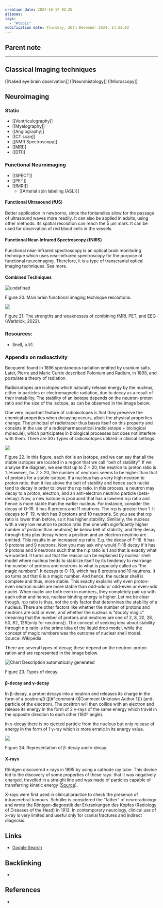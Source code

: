 ```yaml
---
creation date: 2024-10-17 02:25
aliases: 
tags:
  - "#topic"
modification date: Thursday, 26th December 2024, 14:53:03
---
```


## Parent note
---
## Classical Imaging techniques
[[Naked eye brain observation]]
[[Neurohistology]]
[[Microscopy]]
## Neuroimaging
### Static
+ [[Ventriculography]]  
+ [[Myelography]]
+ [[Angiography]]
+ [[CT scan]]
+ [[NMR Spectroscopy]]
+ [[MRI]]
+ [[DTI]]
### Functional Neuroimaging
+ [[SPECT]]
+ [[PET]]
+ [[fMRI]]
	+ [[Arterial spin labeling (ASL)]]

#### Functional Ultrasound (fUS)

Better application in newborns, since the fontanelles allow for the passage of ultrasound waves more readily. It can also be applied in adults, using other methods. Its spatial resolution can reach the 5 µm mark. It can be used for observation of red blood cells in the vessels.

#### Functional Near-Infrared Spectroscopy (fNIRS)

Functional near-infrared spectroscopy is an optical brain monitoring technique which uses near-infrared spectroscopy for the purpose of functional neuroimaging. Therefore, it is a type of transcranial optical imaging techniques. See more.

#### Combined Techniques

![undefined](<2 - Source Material/Masters/attachments/undefined 1.png>)

Figure 20. Main brain functional imaging technique resolutions.

![](<2 - Source Material/Masters/attachments/Attachment 18.png>)

Figure 21. The strengths and weaknesses of combining fMRI, PET, and EEG (Warbrick, 2022).

### Resources:
- Snell, p.51.
### Appendix on radioactivity

Becquerel found in 1896 spontaneous radiation emitted by uranium salts. Later, Pierre and Marie Currie described Polonium and Radium, in 1898, and postulate a theory of radiation.

Radioisotopes are isotopes which naturally release energy by the nucleus, either in particles or electromagnetic radiation, due to decay as a result of their instability. The stability of an isotope depends on the neutron-proton ratio and the size of the isotope, as can be observed in the image below.

One very important feature of radioisotopes is that they preserve the chemical properties when decaying occurs, albeit the physical properties change. The principal of radiotracer thus bases itself on this property and consists in the use of a radiopharmaceutical (radioisotope + biological molecule), which participates in biological processes but does not interfere with them. There are 30+ types of radioisotopes utilized in clinical settings.

![](<2 - Source Material/Masters/attachments/Attachment 19.png>)

Figure 22. In this figure, each dot is an isotope, and we can say that all the stable isotopes are located in a region that we call “belt of stability”. If we analyse the diagram, we see that up to Z = 20, the neutron to proton ratio is 1. However, for Z > 20, the number of neutrons seems to be higher than that of protons for a stable isotope. If a nucleus has a very high neutron to proton ratio, then it lies above the belt of stability and hence such nuclei tend to decay in order to lower the n:p ratio. In this process, a neutron may decay to a proton, electron, and an anti-electron neutrino particle (beta- decay). Now, a new isotope is produced that has a lowered n:p ratio and hence is more stable than the earlier nucleus. For instance, consider the decay of O-19. It has 8 protons and 11 neutrons. The n:p is greater than 1. It decays to F-19, which has 9 protons and 10 neutrons. So you see that n:p ratio is lower than before, so it has higher stability. Similarly, the nucleus with a very low neutron to proton ratio (the one with significantly higher number of protons than neutrons) lie below belt of stability, and they decay through beta plus decay where a positron and an electron neutrino are emitted. This results in an increased n:p ratio. E.g. the decay of F-18. It has 9 protons and 9 neutrons. Now you may ask why would F-18 decay if it has 9 protons and 9 neutrons such that the n:p ratio is 1 and that is exactly what we wanted. It turns out that the reason can be explained by nuclear shell model where nucleus tends to stabilize itself by its tendency to rearrange the number of protons and neutrons to what is popularly called as “the magic numbers”. It decays to O-18, which has 8 protons and 10 neutrons. It so turns out that 8 is a magic number. And hence, the nuclear shell is complete and thus, more stable. This exactly explains why even proton-even neutron nuclei are more stable than odd-odd or odd-even or even-odd nuclei. When nuclei are both even in numbers, they completely pair up with each other and hence, nuclear binding energy is higher. Let me be clear though, n:p ratio is thus, not the only factor that determines the stability of a nucleus. There are other factors like whether the number of protons and neutrons are odd or even, and whether the nucleus is “doubly magic” (meaning that the number of protons and neutrons are one of 2, 8, 20, 28, 50, 82, 126(only for neutrons)). The concept of seeking idea about stability through n:p ratio is the prime idea of the liquid drop model, while the concept of magic numbers was the outcome of nuclear shell model. Source: Wikipedia.

There are several types of decay; these depend on the neutron-proton ration and are represented in the image below.

![Chart  Description automatically generated](<2 - Source Material/Masters/attachments/Chart  Description automatically generated.png>)

Figure 23. Types of decay.

#### β-decay and γ-decay

In β-decay, a proton decays into a neutron and releases its charge in the form of a positron/β ([[#^comment-0|Comment Unknown Author 1]]) (anti-particle of the electron). The positron will then collide with an electron and release its energy in the form of 2 γ-rays of the same energy which travel in the opposite direction to each other (180º angle).

In γ-decay there is no ejected particle from the nucleus but only release of energy in the form of 1 γ-ray which is more erratic in its energy value.

![](<2 - Source Material/Masters/attachments/Attachment 20.png>)

Figure 24. Representation of β-decay and γ-decay.
#### X-rays
Röntgen discovered x-rays in 1895 by using a cathode ray tube. This device led to the discovery of some properties of these rays: that it was negatively charged, travelled in a straight line and was made of particles capable of transferring kinetic energy ([Source](https://www.youtube.com/watch?v=vXOeehVTcRA)).

X-rays were first used in clinical practice to check the presence of intracerebral tumours. Schüller is considered the “father” of neuroradiology and wrote the Röntgen-diagnostik der Erkrankungen des Kopfes (Radiology of Diseases of the Head) in 1912. In contemporary neurology, clinical use of x-ray is very limited and useful only for cranial fractures and indirect diagnosis.
## Links
- [Google Search](https://www.google.com/search?q=Brain+Imaging+techniques)

## Backlinking
+ 
## References
+ 
